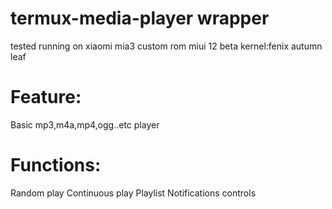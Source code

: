 # termux-media-player wrapper
tested running on xiaomi mia3
custom rom miui 12 beta
kernel:fenix autumn leaf

# Feature:
 Basic mp3,m4a,mp4,ogg..etc player
# Functions:
   Random play
   Continuous play
   Playlist
   Notifications controls

 
